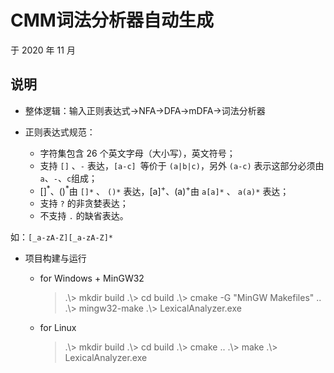 # CMM词法分析器自动生成

于 2020 年 11 月

## 说明

- 整体逻辑：输入正则表达式->NFA->DFA->mDFA->词法分析器

- 正则表达式规范：
  
   - 字符集包含 26 个英文字母（大小写），英文符号；
   - 支持 `[]` 、`-` 表达，`[a-c] `等价于 `(a|b|c)`，另外 `(a-c)` 表示这部分必须由`a`、`-`、`c`组成；
   - []<sup>\*</sup>、()<sup>\*</sup>由 `[]*` 、 `()*` 表达，[a]<sup>+</sup>、(a)<sup>+</sup>由 `a[a]*` 、 `a(a)*` 表达；
   - 支持 `?` 的非贪婪表达；
   - 不支持 `.` 的缺省表达。
   
如：`[_a-zA-Z][_a-zA-Z]*`
  
- 项目构建与运行

   - for Windows + MinGW32
      > .\\> mkdir build
      > .\\> cd build
      > .\\> cmake -G "MinGW Makefiles" ..
      > .\\> mingw32-make
      > .\\> LexicalAnalyzer.exe

   - for Linux
      > .\\> mkdir build
      > .\\> cd build
      > .\\> cmake ..
      > .\\> make
      > .\\> LexicalAnalyzer.exe